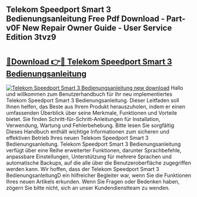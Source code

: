 ## Telekom Speedport Smart 3 Bedienungsanleitung Free Pdf Download - Part-v0F New Repair Owner Guide - User Service Edition 3tvz9

# <h2><a href="http://df2lnq.blite.top/?on=Telekom+Speedport+Smart+3+Bedienungsanleitung">🔗Download 👉🔴 Telekom Speedport Smart 3 Bedienungsanleitung</a></h2>

[![Telekom Speedport Smart 3 Bedienungsanleitung new download](https://i.imgur.com/lujVjoI.png)](http://df2lnq.blite.top/?on=Telekom+Speedport+Smart+3+Bedienungsanleitung)
Hallo und willkommen zum Benutzerhandbuch für Ihr neu implementiertes Telekom Speedport Smart 3 Bedienungsanleitung. Dieser Leitfaden soll Ihnen helfen, das Beste aus Ihrem Produkt herauszuholen, indem er einen umfassenden Überblick über seine Merkmale, Funktionen und Vorteile bietet. Sie finden Schritt-für-Schritt-Anleitungen für Installation, Verwendung, Wartung und Fehlerbehebung. Bitte lesen Sie sorgfältig Dieses Handbuch enthält wichtige Informationen zum sicheren und effektiven Betrieb Ihres neuen Telekom Speedport Smart 3 Bedienungsanleitung. Telekom Speedport Smart 3 Bedienungsanleitung verfügt über eine Reihe erweiterter Funktionen, darunter Sprachbefehle, anpassbare Einstellungen, Unterstützung für mehrere Sprachen und automatische Backups, auf die alle über die Benutzeroberfläche zugegriffen werden kann. Wir hoffen, dass der Telekom Speedport Smart 3 BedienungsanleitungD ein hilfreicher Begleiter war, wenn Sie die Funktionen Ihres neuen Artikels erkunden. Wenn Sie Fragen oder Bedenken haben, zögern Sie bitte nicht, sich an unser Kundendienstteam zu wenden.
